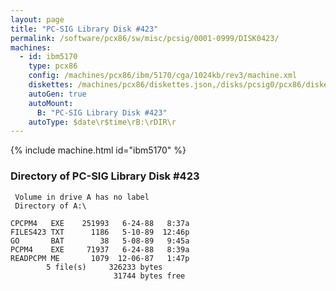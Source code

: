 ```yaml
---
layout: page
title: "PC-SIG Library Disk #423"
permalink: /software/pcx86/sw/misc/pcsig/0001-0999/DISK0423/
machines:
  - id: ibm5170
    type: pcx86
    config: /machines/pcx86/ibm/5170/cga/1024kb/rev3/machine.xml
    diskettes: /machines/pcx86/diskettes.json,/disks/pcsig0/pcx86/diskettes.json
    autoGen: true
    autoMount:
      B: "PC-SIG Library Disk #423"
    autoType: $date\r$time\rB:\rDIR\r
---
```


{% include machine.html id="ibm5170" %}

### Directory of PC-SIG Library Disk #423

     Volume in drive A has no label
     Directory of A:\

    CPCPM4   EXE    251993   6-24-88   8:37a
    FILES423 TXT      1186   5-10-89  12:46p
    GO       BAT        38   5-08-89   9:45a
    PCPM4    EXE     71937   6-24-88   8:39a
    READPCPM ME       1079  12-06-87   1:47p
            5 file(s)     326233 bytes
                           31744 bytes free
